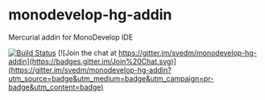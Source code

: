 # monodevelop-hg-addin

Mercurial addin for MonoDevelop IDE

[![Build Status](https://travis-ci.org/svedm/monodevelop-hg-addin.svg?branch=master)](https://travis-ci.org/svedm/monodevelop-hg-addin)
[![Join the chat at https://gitter.im/svedm/monodevelop-hg-addin](https://badges.gitter.im/Join%20Chat.svg)](https://gitter.im/svedm/monodevelop-hg-addin?utm_source=badge&utm_medium=badge&utm_campaign=pr-badge&utm_content=badge)
